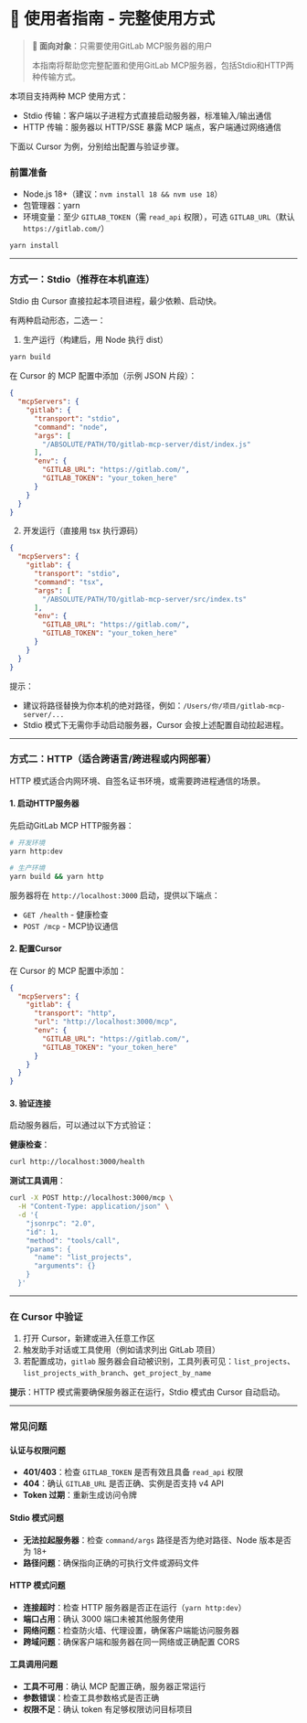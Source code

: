 # 👥 使用者指南 - 完整使用方式

> **📖 面向对象**：只需要使用GitLab MCP服务器的用户
>
> 本指南将帮助您完整配置和使用GitLab MCP服务器，包括Stdio和HTTP两种传输方式。

本项目支持两种 MCP 使用方式：

- Stdio 传输：客户端以子进程方式直接启动服务器，标准输入/输出通信
- HTTP 传输：服务器以 HTTP/SSE 暴露 MCP 端点，客户端通过网络通信

下面以 Cursor 为例，分别给出配置与验证步骤。

### 前置准备

- Node.js 18+（建议：`nvm install 18 && nvm use 18`）
- 包管理器：yarn
- 环境变量：至少 `GITLAB_TOKEN`（需 `read_api` 权限），可选 `GITLAB_URL`（默认 `https://gitlab.com/`）

```bash
yarn install
```

---

### 方式一：Stdio（推荐在本机直连）

Stdio 由 Cursor 直接拉起本项目进程，最少依赖、启动快。

有两种启动形态，二选一：

1) 生产运行（构建后，用 Node 执行 dist）

```bash
yarn build
```

在 Cursor 的 MCP 配置中添加（示例 JSON 片段）：

```json
{
  "mcpServers": {
    "gitlab": {
      "transport": "stdio",
      "command": "node",
      "args": [
        "/ABSOLUTE/PATH/TO/gitlab-mcp-server/dist/index.js"
      ],
      "env": {
        "GITLAB_URL": "https://gitlab.com/",
        "GITLAB_TOKEN": "your_token_here"
      }
    }
  }
}
```

2) 开发运行（直接用 tsx 执行源码）

```json
{
  "mcpServers": {
    "gitlab": {
      "transport": "stdio",
      "command": "tsx",
      "args": [
        "/ABSOLUTE/PATH/TO/gitlab-mcp-server/src/index.ts"
      ],
      "env": {
        "GITLAB_URL": "https://gitlab.com/",
        "GITLAB_TOKEN": "your_token_here"
      }
    }
  }
}
```

提示：

- 建议将路径替换为你本机的绝对路径，例如：`/Users/你/项目/gitlab-mcp-server/...`
- Stdio 模式下无需你手动启动服务器，Cursor 会按上述配置自动拉起进程。

---

### 方式二：HTTP（适合跨语言/跨进程或内网部署）

HTTP 模式适合内网环境、自签名证书环境，或需要跨进程通信的场景。

#### 1. 启动HTTP服务器

先启动GitLab MCP HTTP服务器：

```bash
# 开发环境
yarn http:dev

# 生产环境
yarn build && yarn http
```

服务器将在 `http://localhost:3000` 启动，提供以下端点：
- `GET /health` - 健康检查
- `POST /mcp` - MCP协议通信

#### 2. 配置Cursor

在 Cursor 的 MCP 配置中添加：

```json
{
  "mcpServers": {
    "gitlab": {
      "transport": "http",
      "url": "http://localhost:3000/mcp",
      "env": {
        "GITLAB_URL": "https://gitlab.com/",
        "GITLAB_TOKEN": "your_token_here"
      }
    }
  }
}
```

#### 3. 验证连接

启动服务器后，可以通过以下方式验证：

**健康检查**：
```bash
curl http://localhost:3000/health
```

**测试工具调用**：
```bash
curl -X POST http://localhost:3000/mcp \
  -H "Content-Type: application/json" \
  -d '{
    "jsonrpc": "2.0",
    "id": 1,
    "method": "tools/call",
    "params": {
      "name": "list_projects",
      "arguments": {}
    }
  }'
```

---

### 在 Cursor 中验证

1) 打开 Cursor，新建或进入任意工作区
2) 触发助手对话或工具使用（例如请求列出 GitLab 项目）
3) 若配置成功，`gitlab` 服务器会自动被识别，工具列表可见：`list_projects`、`list_projects_with_branch`、`get_project_by_name`

**提示**：HTTP 模式需要确保服务器正在运行，Stdio 模式由 Cursor 自动启动。

---

### 常见问题

#### 认证与权限问题
- **401/403**：检查 `GITLAB_TOKEN` 是否有效且具备 `read_api` 权限
- **404**：确认 `GITLAB_URL` 是否正确、实例是否支持 v4 API
- **Token 过期**：重新生成访问令牌

#### Stdio 模式问题
- **无法拉起服务器**：检查 `command/args` 路径是否为绝对路径、Node 版本是否为 18+
- **路径问题**：确保指向正确的可执行文件或源码文件

#### HTTP 模式问题
- **连接超时**：检查 HTTP 服务器是否正在运行（`yarn http:dev`）
- **端口占用**：确认 3000 端口未被其他服务使用
- **网络问题**：检查防火墙、代理设置，确保客户端能访问服务器
- **跨域问题**：确保客户端和服务器在同一网络或正确配置 CORS

#### 工具调用问题
- **工具不可用**：确认 MCP 配置正确，服务器正常运行
- **参数错误**：检查工具参数格式是否正确
- **权限不足**：确认 token 有足够权限访问目标项目


